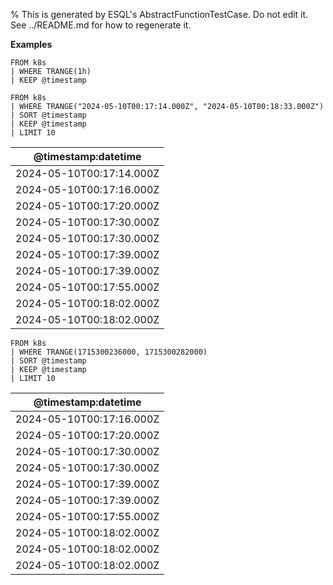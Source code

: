 % This is generated by ESQL's AbstractFunctionTestCase. Do not edit it. See ../README.md for how to regenerate it.

**Examples**

```esql
FROM k8s
| WHERE TRANGE(1h)
| KEEP @timestamp
```

```esql
FROM k8s
| WHERE TRANGE("2024-05-10T00:17:14.000Z", "2024-05-10T00:18:33.000Z")
| SORT @timestamp
| KEEP @timestamp
| LIMIT 10
```

| @timestamp:datetime |
| --- |
| 2024-05-10T00:17:14.000Z |
| 2024-05-10T00:17:16.000Z |
| 2024-05-10T00:17:20.000Z |
| 2024-05-10T00:17:30.000Z |
| 2024-05-10T00:17:30.000Z |
| 2024-05-10T00:17:39.000Z |
| 2024-05-10T00:17:39.000Z |
| 2024-05-10T00:17:55.000Z |
| 2024-05-10T00:18:02.000Z |
| 2024-05-10T00:18:02.000Z |

```esql
FROM k8s
| WHERE TRANGE(1715300236000, 1715300282000)
| SORT @timestamp
| KEEP @timestamp
| LIMIT 10
```

| @timestamp:datetime |
| --- |
| 2024-05-10T00:17:16.000Z |
| 2024-05-10T00:17:20.000Z |
| 2024-05-10T00:17:30.000Z |
| 2024-05-10T00:17:30.000Z |
| 2024-05-10T00:17:39.000Z |
| 2024-05-10T00:17:39.000Z |
| 2024-05-10T00:17:55.000Z |
| 2024-05-10T00:18:02.000Z |
| 2024-05-10T00:18:02.000Z |
| 2024-05-10T00:18:02.000Z |


